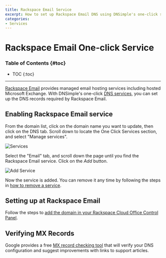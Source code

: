 ```yaml
---
title: Rackspace Email Service
excerpt: How to set up Rackspace Email DNS using DNSimple's one-click service.
categories:
- Services
---
```


# Rackspace Email One-click Service

### Table of Contents {#toc}

* TOC
{:toc}

---

[Rackspace Email](http://www.rackspace.com/email-hosting) provides managed email hosting services including hosted Microsoft Exchange. With DNSimple's one-click [DNS services](/categories/services/), you can set up the DNS records required by Rackspace Email.


## Enabling Rackspace Email service

From the domain list, click on the domain name you want to update, then click on the DNS tab. Scroll down to locate the One Click Services section, and select "Manage services".

![Services](/files/services-dns-page-add.png)

Select the "Email" tab, and scroll down the page until you find the Rackspace Email service. Click on the *Add* button.

![Add Service](/files/services-rackspace-email.png)

Now the service is added. You can remove it any time by following the steps in [how to remove a service](/articles/services/#removing-services).


## Setting up at Rackspace Email

Follow the steps to [add the domain in your Rackspace Cloud Office Control Panel](https://docs.rackspace.com/support/how-to/add-domains-with-the-cloud-office-control-panel/).

## Verifying MX Records

Google provides a free [MX record checking tool](https://toolbox.googleapps.com/apps/checkmx) that will verify your DNS configuration and suggest improvements with links to support articles.
